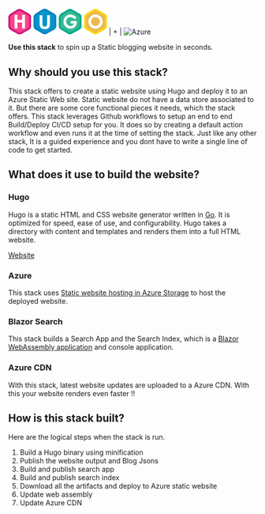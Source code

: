 


<img src="https://raw.githubusercontent.com/gohugoio/gohugoioTheme/master/static/images/hugo-logo-wide.svg?sanitize=true" alt="Hugo" width="200"/>  | + |  <img src="https://upload.wikimedia.org/wikipedia/commons/a/a8/Microsoft_Azure_Logo.svg" alt="Azure" width="200"/>

**Use this stack** to spin up a Static blogging website in seconds. 

## **Why** should you use this stack?

This stack offers to create a static website using Hugo and deploy it to an Azure Static Web site. Static website do not have a data store associated to it. But there are some core functional pieces it needs, which the stack offers. 
This stack leverages Github workflows to setup an end to end Build/Deploy CI/CD setup for you. It does so by creating a default action workflow and even runs it at the time of setting the stack. Just like any other stack, It is a guided experience and you dont have to write a single line of code to get started. 

## **What** does it use to build the website?

### Hugo

Hugo is a static HTML and CSS website generator written in [Go](https://golang.org/).
It is optimized for speed, ease of use, and configurability.
Hugo takes a directory with content and templates and renders them into a full HTML website.

[Website](https://gohugo.io)

### Azure 

This stack uses [Static website hosting in Azure Storage](https://docs.microsoft.com/en-us/azure/storage/blobs/storage-blob-static-website) to host the deployed website. 

### Blazor Search

This stack builds a Search App and the Search Index, which is a [Blazor WebAssembly application](https://docs.microsoft.com/en-gb/aspnet/core/blazor/?view=aspnetcore-3.0)  and console application.

### Azure CDN

With this stack, latest website updates are uploaded to a Azure CDN. With this your website renders even faster !!

## **How** is this stack built?

Here are the logical steps when the stack is run.
1. Build a Hugo binary using minification
2. Publish the website output and Blog Jsons
3. Build and publish search app
4. Build and publish search index
5. Download all the artifacts and deploy to Azure static website
6. Update web assembly
7. Update Azure CDN

